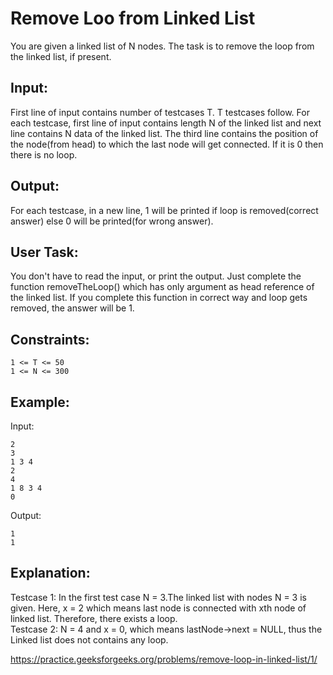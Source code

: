 # Remove Loo from Linked List

You are given a linked list of N nodes. The task is to remove the loop from the linked list, if present.

## Input:
First line of input contains number of testcases T. T testcases follow. For each testcase, first line of input contains length N of the linked list and next line contains N data of the linked list. The third line contains the position of the node(from head) to which the last node will get connected. If it is 0 then there is no loop.

## Output:
For each testcase, in a new line, 1 will be printed if loop is removed(correct answer) else 0 will be printed(for wrong answer).

## User Task:
You don't have to read the input, or print the output. Just complete the function removeTheLoop() which has only argument as head reference of the linked list. If you complete this function in correct way and loop gets removed, the answer will be 1.

## Constraints:

    1 <= T <= 50
    1 <= N <= 300

## Example:
Input:

    2
    3
    1 3 4
    2
    4
    1 8 3 4
    0
Output:

    1
    1

## Explanation:
Testcase 1: In the first test case N = 3.The linked list with nodes N = 3 is given. Here, x = 2 which means last node is connected with xth node of linked list. Therefore, there exists a loop. \
Testcase 2: N = 4 and x = 0, which means lastNode->next = NULL, thus the Linked list does not contains any loop.

<https://practice.geeksforgeeks.org/problems/remove-loop-in-linked-list/1/>